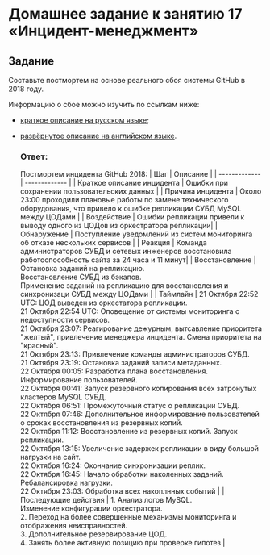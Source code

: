 # Домашнее задание к занятию 17 «Инцидент-менеджмент»

## Задание

Составьте постмортем на основе реального сбоя системы GitHub в 2018 году.

Информацию о сбое можно изучить по ссылкам ниже:

* [краткое описание на русском языке](https://habr.com/ru/post/427301/);
* [развёрнутое описание на английском языке](https://github.blog/2018-10-30-oct21-post-incident-analysis/).


  ### Ответ:
    Постмортем инцидента GitHub 2018:
    | Шаг  | Описание |
    | ------------- | ------------- |
    | Краткое описание инцидента  | Ошибки при сохранении пользовательских данных |
    | Причина инцидента  | Около 23:00 проходили плановые работы по замене технического оборудования, что привело к ошибке репликации СУБД MySQL между ЦОДами |
    | Воздействие  | Ошибки репликации привели к выводу одного из ЦОДов из оркестратора репликации|
    | Обнаружение  | Поступление уведомлений из систем мониторинга об отказе нескольких сервисов |
    | Реакция | Команда администраторов СУБД и сетевых инженеров восстановила работоспособность сайта за 24 часа и 11 минут|
    | Восстановление  | Остановка заданий на репликацию.<br> Восстановление СУБД из бэкапов. <br>Применение заданий на репликацию для восстановления и синхронизаци СУБД между ЦОДами |
    | Таймлайн  | 21 Октября 22:52 UTC: ЦОД выведен из оркестатора репликации.<br>  21 Октября 22:54 UTC: Оповещение от системы мониторинга о недоступности сервисов.<br> 21 Октября 23:07: Реагирование дежурным, вытсавление приоритета "желтый", привлечение менеджера инцидента. Смена приоритета на "красный".<br> 21 Октября 23:13: Привлечение команды администраторов СУБД.<br> 21 Октября 23:19: Остановка заданий записи метаданных.<br> 22 Октября 00:05: Разработка плана восстановления. Информирование пользователей.<br> 22 Октября 00:41: Запуск резервного копирования всех затронутых кластеров MySQL СУБД.<br> 22 Октября 06:51: Промежуточный статус о репликации СУБД.<br> 22 Октября 07:46: Дополнительное информирование пользователей о сроках восстановления из резервных копий.<br> 22 Октября 11:12: Восстановление из резервных копий. Запуск репликации.<br> 22 Октября 13:15: Увеличение задержек репликации в виду большой нагрузки на сайт.<br> 22 Октября 16:24: Окончание синхронизации реплик.<br> 22 Октября 16:45: Начало обработки наколенных заданий. Ребалансировка нагрузки.<br> 22 Октября 23:03: Обработка всех накоплнных событий |
    | Последующие действия  | 1. Анализ логов MySQL.<br> Изменение конфигурации оркестратора.<br> 2. Переход на более совершенные механизмы мониторинга и отображения неисправностей.<br> 3. Дополнительное резервирование ЦОД.<br> 4. Занять более активную позицию при проверке гипотез |


